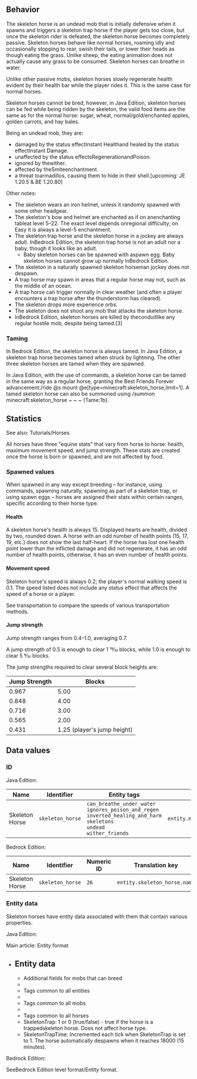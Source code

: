 ## Behavior
The skeleton horse is an undead mob that is initially defensive when it spawns and triggers a skeleton trap horse if the player gets too close, but once the skeleton rider is defeated, the skeleton horse becomes completely passive. Skeleton horses behave like normal horses, roaming idly and occasionally stopping to rear, swish their tails, or lower their heads as though eating the grass. Unlike sheep, the eating animation does not actually cause any grass to be consumed. Skeleton horses can breathe in water.

Unlike other passive mobs, skeleton horses slowly regenerate health evident by their health bar while the player rides it. This is the same case for normal horses.

Skeleton horses cannot be bred, however, in Java Edition, skeleton horses can be fed while being ridden by the skeleton, the valid food items are the same as for the normal horse: sugar, wheat, normal/gold/enchanted apples, golden carrots, and hay bales. 

Being an undead mob, they are: 

- damaged by the status effectInstant Healthand healed by the status effectInstant Damage.
- unaffected by the status effectsRegenerationandPoison.
- ignored by thewither.
- affected by theSmiteenchantment.
- a threat toarmadillos, causing them to hide in their shell.‌[upcoming: JE 1.20.5 & BE 1.20.80]

Other notes:

- The skeleton wears an iron helmet, unless it randomly spawned with some other headgear.
- The skeleton's bow and helmet are enchanted as if on anenchanting tableat level 5–22. The exact level depends onregional difficulty; on Easy it is always a level-5 enchantment.
- The skeleton trap horse and the skeleton horse in a jockey are always adult. InBedrock Edition, the skeleton trap horse is not an adult nor a baby, though it looks like an adult.
	- Baby skeleton horses can be spawned with aspawn egg. Baby skeleton horses cannot grow up normally InBedrock Edition.
- The skeleton in a naturally spawned skeleton horseman jockey does not despawn.
- A trap horse may spawn in areas that a regular horse may not, such as the middle of an ocean.
- A trap horse can trigger normally in clear weather (and often a player encounters a trap horse after the thunderstorm has cleared).
- The skeleton drops more experience orbs.
- The skeleton does not shoot any mob that attacks the skeleton horse.
- InBedrock Edition, skeleton horses are killed by theconduitlike any regular hostile mob, despite being tamed.[3]

### Taming
In Bedrock Edition, the skeleton horse is always tamed. In Java Edition, a skeleton trap horse becomes tamed when struck by lightning. The other three skeleton horses are tamed when they are spawned.

In Java Edition, with the use of commands, a skeleton horse can be tamed in the same way as a regular horse, granting the Best Friends Forever advancement:/ride @s mount @e[type=minecraft:skeleton_horse,limit=1]. A tamed skeleton horse can also be summoned using /summon minecraft:skeleton_horse ~ ~ ~ {Tame:1b}.

## Statistics
See also: Tutorials/Horses

All horses have three "equine stats" that vary from horse to horse: health, maximum movement speed, and jump strength. These stats are created once the horse is born or spawned, and are not affected by food.

### Spawned values
When spawned in any way except breeding – for instance, using commands, spawning naturally, spawning as part of a skeleton trap, or using spawn eggs – horses are assigned their stats within certain ranges, specific according to their horse type.

#### Health
A skeleton horse's health is always 15. Displayed hearts are health, divided by two, rounded down. A horse with an odd number of health points (15, 17, 19, etc.) does not show the last half-heart. If the horse has lost one health point lower than the inflicted damage and did not regenerate, it has an odd number of health points, otherwise, it has an even number of health points.

#### Movement speed
Skeleton horse's speed is always 0.2;
the player's normal walking speed is 0.1. The speed listed does not include any status effect that affects the speed of a horse or a player.

See transportation to compare the speeds of various transportation methods.

#### Jump strength
Jump strength ranges from 0.4–1.0, averaging 0.7.

A jump strength of 0.5 is enough to clear 1 19⁄32 blocks, while 1.0 is enough to clear 5 9⁄32 blocks.

The jump strengths required to clear several block heights are:

| Jump Strength | Blocks                      |
|---------------|-----------------------------|
| 0.967         | 5.00                        |
| 0.848         | 4.00                        |
| 0.716         | 3.00                        |
| 0.565         | 2.00                        |
| 0.431         | 1.25 (player's jump height) |

## Data values
### ID
Java Edition:

| Name           | Identifier       | Entity tags                                                                                                                                | Translation key                   |
|----------------|------------------|--------------------------------------------------------------------------------------------------------------------------------------------|-----------------------------------|
| Skeleton Horse | `skeleton_horse` | `can_breathe_under_water`<br/>`ignores_poison_and_regen`<br/>`inverted_healing_and_harm`<br/>`skeletons`<br/>`undead`<br/>`wither_friends` | `entity.minecraft.skeleton_horse` |

Bedrock Edition:

| Name           | Identifier       | Numeric ID | Translation key              |
|----------------|------------------|------------|------------------------------|
| Skeleton Horse | `skeleton_horse` | `26`       | `entity.skeleton_horse.name` |

### Entity data
Skeleton horses have entity data associated with them that contain various properties.

Java Edition:

Main article: Entity format
- Entity data
	- 
	- Additional fields for mobs that can breed
	- 
	- Tags common to all entities
	- 
	- Tags common to all mobs
	- 
	- Tags common to all horses
	- SkeletonTrap: 1 or 0 (true/false) - true if the horse is a trappedskeleton horse. Does not affect horse type.
	- SkeletonTrapTime: Incremented each tick when SkeletonTrap is set to 1. The horse automatically despawns when it reaches 18000 (15 minutes).

Bedrock Edition:

SeeBedrock Edition level format/Entity format.

